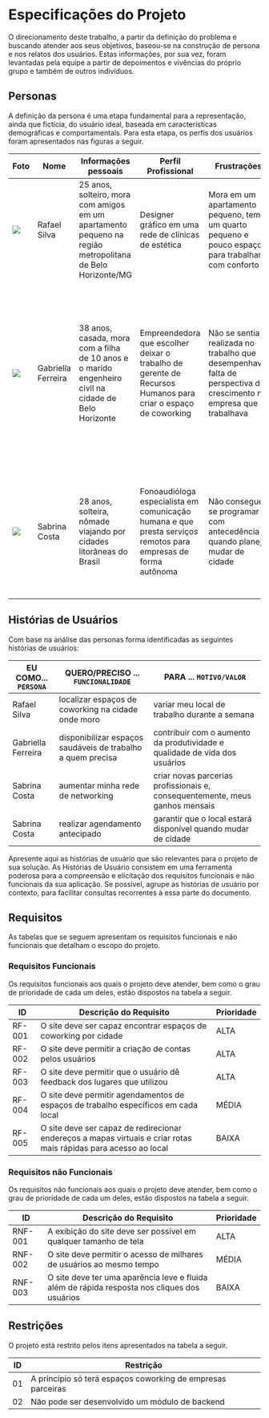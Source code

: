 # Especificações do Projeto

O direcionamento deste trabalho, a partir da definição do problema e buscando atender aos seus objetivos, baseou-se na construção de persona e nos relatos dos usuários. Estas informações, por sua vez, foram levantadas pela equipe a partir de depoimentos e vivências do próprio grupo e também de outros indivíduos.

## Personas

A definição da persona é uma etapa fundamental para a representação, ainda que fictícia, do usuário ideal, baseada em características demográficas e comportamentais. Para esta etapa, os perfis dos usuários foram apresentados nas figuras a seguir.

| Foto | Nome | Informações pessoais | Perfil Profissional | Frustrações | Interesses |
|------|------|----------------------|---------------------|-------------|------------|
| <img src='https://linxdating.files.wordpress.com/2015/02/istock_000050438842small-copy.jpg'/> | Rafael Silva | 25 anos, solteiro, mora com amigos em um apartamento pequeno na região metropolitana de Belo Horizonte/MG | Designer gráfico em uma rede de clínicas de estética | Mora em um apartamento pequeno, tem um quarto pequeno e pouco espaço para trabalhar com conforto | Explorar novos ambientes de trabalho, buscar inspirações urbanas para seu trabalho |
| <img src='https://www.researchgate.net/publication/334514712/figure/fig1/AS:788229255094272@1564939907894/Unfiltered-photograph-of-subject-1-a-38-year-old-woman_Q640.jpg'/> | Gabriella Ferreira | 38 anos, casada, mora com a filha de 10 anos e o marido engenheiro civil na cidade de Belo Horizonte | Empreendedora que escolher deixar o trabalho de gerente de Recursos Humanos para criar o espaço de coworking | Não se sentia realizada no trabalho que desempenhava, falta de perspectiva de crescimento na empresa que trabalhava  | Continuar trabalhando com pessoas ajudando-as ao disponibilizar espaços de trabalho com ambientes leves que ajudem na produtividade, vê a crescente procura por espaços de trabalho compartilhado  |
<img src='https://user-images.githubusercontent.com/36122235/205072024-3500bd88-2d5a-4fd4-b81b-656cd8eccf79.png'/>| Sabrina Costa | 28 anos, solteira, nômade viajando por cidades litorâneas do Brasil | Fonoaudióloga especialista em comunicação humana e que presta serviços remotos para empresas de forma autônoma | Não consegue se programar com antecedência quando planeja mudar de cidade | Encontrar espaços de coworking em nas cidades litorâneas em que tem interesse de morar e trabalhar, procurar descontos para longas estadias |

## Histórias de Usuários

Com base na análise das personas forma identificadas as seguintes histórias de usuários:

|EU COMO... `PERSONA`| QUERO/PRECISO ... `FUNCIONALIDADE` |PARA ... `MOTIVO/VALOR`                 |
|--------------------|------------------------------------|----------------------------------------|
|Rafael Silva  | localizar espaços de coworking na cidade onde moro          | variar meu local de trabalho durante a semana               |
|Gabriella Ferreira       | disponibilizar espaços saudáveis de trabalho a quem precisa                 | contribuir com o aumento da produtividade e qualidade de vida dos usuários |
|Sabrina Costa  | aumentar minha rede de networking          | criar novas parcerias profissionais e, consequentemente, meus ganhos mensais  |
|Sabrina Costa  | realizar agendamento antecipado          | garantir que o local estará disponível quando mudar de cidade               |

Apresente aqui as histórias de usuário que são relevantes para o projeto de sua solução. As Histórias de Usuário consistem em uma ferramenta poderosa para a compreensão e elicitação dos requisitos funcionais e não funcionais da sua aplicação. Se possível, agrupe as histórias de usuário por contexto, para facilitar consultas recorrentes à essa parte do documento.

## Requisitos

As tabelas que se seguem apresentam os requisitos funcionais e não funcionais que detalham o escopo do projeto.

### Requisitos Funcionais

Os requisitos funcionais aos quais o projeto deve atender, bem como o grau de prioridade de cada um deles, estão dispostos na tabela a seguir.

|ID    | Descrição do Requisito  | Prioridade |
|------|-----------------------------------------|----|
|RF-001| O site deve ser capaz encontrar espaços de coworking por cidade | ALTA | 
|RF-002| O site deve permitir a criação de contas pelos usuários   | ALTA |
|RF-003| O site deve permitir que o usuário dê feedback dos lugares que utilizou | ALTA | 
|RF-004| O site deve permitir agendamentos de espaços de trabalho específicos em cada local    | MÉDIA |
|RF-005| O site deve ser capaz de redirecionar endereços a mapas virtuais e criar rotas mais rápidas para acesso ao local   | BAIXA |


### Requisitos não Funcionais

Os requisitos não funcionais aos quais o projeto deve atender, bem como o grau de prioridade de cada um deles, estão dispostos na tabela a seguir.

|ID     | Descrição do Requisito  |Prioridade |
|-------|-------------------------|----|
|RNF-001| A exibição do site deve ser possível em qualquer tamanho de tela | ALTA | 
|RNF-002| O site deve permitir o acesso de milhares de usuários ao mesmo tempo |  MÉDIA | 
|RNF-003| O site deve ter uma aparência leve e fluida além de rápida resposta nos cliques dos usuários | BAIXA | 

## Restrições

O projeto está restrito pelos itens apresentados na tabela a seguir.

|ID| Restrição                                             |
|--|-------------------------------------------------------|
|01| A princípio só terá espaços coworking de empresas parceiras |
|02| Não pode ser desenvolvido um módulo de backend        |
